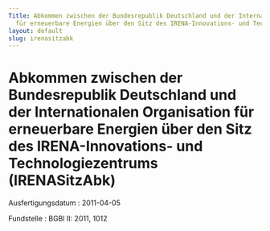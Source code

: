 ```yaml
---
Title: Abkommen zwischen der Bundesrepublik Deutschland und der Internationalen Organisation
  für erneuerbare Energien über den Sitz des IRENA-Innovations- und Technologiezentrums
layout: default
slug: irenasitzabk
---
```


# Abkommen zwischen der Bundesrepublik Deutschland und der Internationalen Organisation für erneuerbare Energien über den Sitz des IRENA-Innovations- und Technologiezentrums (IRENASitzAbk)

Ausfertigungsdatum
:   2011-04-05

Fundstelle
:   BGBl II: 2011, 1012

